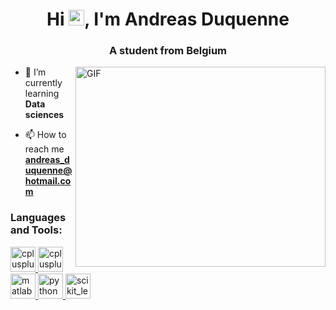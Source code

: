 <h1 align="center">Hi <img src="https://media.giphy.com/media/hvRJCLFzcasrR4ia7z/giphy.gif" width="25px">, I'm Andreas Duquenne</h1>
<h3 align="center">A student from Belgium</h3>

<!-- <img align="right" alt="GIF" src="https://media.giphy.com/media/Ll22OhMLAlVDb8UQWe/giphy.gif" width="400" height="320" /> -->
<img align="right" alt="GIF" src="https://media.giphy.com/media/L1KpkdbH8aEkXow8eV/giphy.gif" width="400" height="320" />
<!-- <img align="right" alt="GIF" src="https://media.giphy.com/media/LMt9638dO8dftAjtco/giphy.gif" width="200" height="170" /> -->

- 🌱 I’m currently learning **Data sciences**

- 📫 How to reach me **andreas_duquenne@hotmail.com**


<h3 align="left">Languages and Tools:</h3>
<p align="left">
<a href="https://www.w3schools.com/cpp/" target="_blank">
<img src="https://devicons.github.io/devicon/devicon.git/icons/cplusplus/cplusplus-original.svg" alt="cplusplus" width="40" height="40"/>
</a>

<a href="https://www.w3schools.com/java/" target="_blank">
<img src="https://simpleicons.org/icons/java.svg" alt="cplusplus" width="40" height="40"/>
</a> 
  
<a href="https://www.mathworks.com/" target="_blank"> 
<img src="https://raw.githubusercontent.com/simple-icons/simple-icons/master/icons/mathworks.svg" alt="matlab" width="40" height="40"/> 
</a> 

<a href="https://www.python.org" target="_blank"> 
<img src="https://devicons.github.io/devicon/devicon.git/icons/python/python-original.svg" alt="python" width="40" height="40"/> 
</a> 

<a href="https://scikit-learn.org/" target="_blank"> 
<img src="https://upload.wikimedia.org/wikipedia/commons/0/05/Scikit_learn_logo_small.svg" alt="scikit_learn" width="40" height="40"/> 
</a> 
</p>


